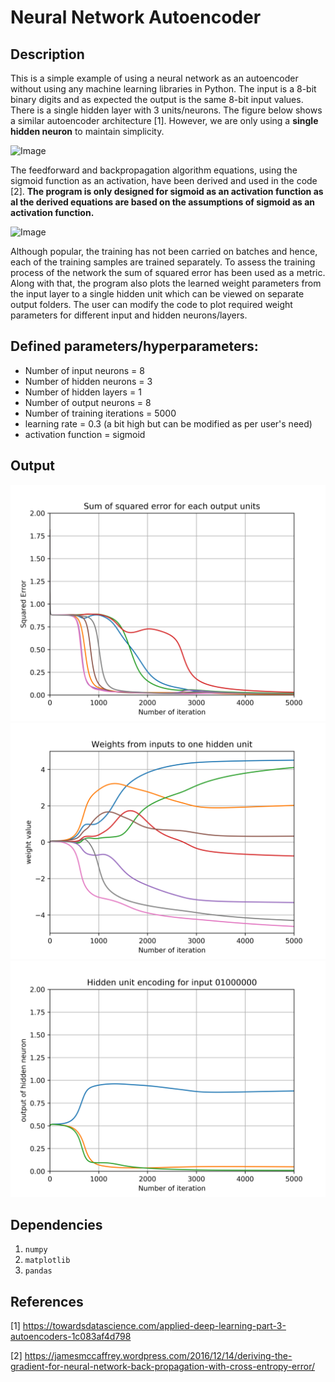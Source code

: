 # Neural Network Autoencoder

## Description
This is a simple example of using a neural network as an autoencoder without using any machine learning libraries in Python. 
The input is a 8-bit binary digits and as expected the output is the same 8-bit input values. There is a single hidden layer with 3 units/neurons. The figure below shows a similar autoencoder architecture [1]. However, we are only using a __single hidden neuron__ to maintain simplicity.


![Image](https://miro.medium.com/max/1968/1*44eDEuZBEsmG_TCAKRI3Kw@2x.png)


The feedforward and backpropagation algorithm equations, using the sigmoid function as an activation, have been derived and used in the code [2]. **The program is only designed for sigmoid as an activation function as al the derived equations are based on the assumptions of sigmoid as an activation function.** 


![Image](https://jamesmccaffrey.files.wordpress.com/2016/12/backpropgrad_05.jpg?w=547&h=&zoom=2)

Although popular, the training has not been carried on batches and hence, each of the training samples are trained separately. To assess the training process of the network the sum of squared error has been used as a metric. Along with that, the program also plots the learned weight parameters from the input layer to a single hidden unit which can be viewed on separate output folders. The user can modify the code to plot required weight parameters for different input and hidden neurons/layers.

## Defined parameters/hyperparameters:
* Number of input neurons = 8
* Number of hidden neurons = 3
* Number of hidden layers = 1
* Number of output neurons = 8
* Number of training iterations = 5000
* learning rate = 0.3 (a bit high but can be modified as per user's need)
* activation function = sigmoid

## Output

![Image](https://raw.githubusercontent.com/abodh/autoencoder-neural-network/master/output_plot/SSE.png)
![Image](https://raw.githubusercontent.com/abodh/autoencoder-neural-network/master/output_plot/Weights_i_h.png)
![Image](https://raw.githubusercontent.com/abodh/autoencoder-neural-network/master/output_plot/hidden_out.png)

## Dependencies
1. `numpy`
2. `matplotlib`
3. `pandas`

## References

[1] https://towardsdatascience.com/applied-deep-learning-part-3-autoencoders-1c083af4d798

[2] https://jamesmccaffrey.wordpress.com/2016/12/14/deriving-the-gradient-for-neural-network-back-propagation-with-cross-entropy-error/
